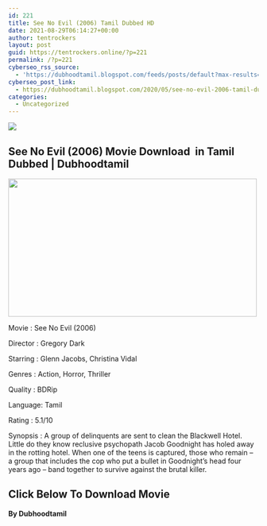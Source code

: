 ```yaml
---
id: 221
title: See No Evil (2006) Tamil Dubbed HD
date: 2021-08-29T06:14:27+00:00
author: tentrockers
layout: post
guid: https://tentrockers.online/?p=221
permalink: /?p=221
cyberseo_rss_source:
  - 'https://dubhoodtamil.blogspot.com/feeds/posts/default?max-results=150&start-index=301'
cyberseo_post_link:
  - https://dubhoodtamil.blogspot.com/2020/05/see-no-evil-2006-tamil-dubbed-hd.html
categories:
  - Uncategorized
---
```

<div class="media_block">
  <img src="https://1.bp.blogspot.com/-iefzpcbLBtY/XrTuLDm3yeI/AAAAAAAABEs/yYvqB7Hz8kYrpQ3pceXuq9U2avvpzV8rACNcBGAsYHQ/s72-w500-h278-c/see_no_evil-wallpaper-1366x768.jpg" class="media_thumbnail" />
</div>

<div dir="ltr" trbidi="on" readability="21.087407407407">
  <h2>
    <span>See No Evil (2006) Movie Download&nbsp; in Tamil Dubbed | Dubhoodtamil&nbsp;</span>
  </h2>
  
  <div class="separator">
    <a href="https://1.bp.blogspot.com/-iefzpcbLBtY/XrTuLDm3yeI/AAAAAAAABEs/yYvqB7Hz8kYrpQ3pceXuq9U2avvpzV8rACNcBGAsYHQ/s1600/see_no_evil-wallpaper-1366x768.jpg"><img loading="lazy" border="0" data-original-height="768" data-original-width="1366" height="278" src="https://1.bp.blogspot.com/-iefzpcbLBtY/XrTuLDm3yeI/AAAAAAAABEs/yYvqB7Hz8kYrpQ3pceXuq9U2avvpzV8rACNcBGAsYHQ/w500-h278/see_no_evil-wallpaper-1366x768.jpg" width="500" /></a>
  </div>
  
  <p>
    Movie<span> </span>:<span> </span>See No Evil (2006)
  </p>
  
  <p>
    Director<span> </span>:<span> </span>Gregory Dark&nbsp;
  </p>
  
  <p>
    Starring<span> </span>:<span> </span>Glenn Jacobs, Christina Vidal&nbsp;
  </p>
  
  <p>
    Genres<span> </span>:<span> </span>Action, Horror, Thriller&nbsp;
  </p>
  
  <p>
    Quality<span> </span>:<span> </span>BDRip&nbsp;
  </p>
  
  <p>
    Language:<span> </span>Tamil&nbsp;
  </p>
  
  <p>
    Rating<span> </span>:<span> </span>5.1/10
  </p>
  
  <p>
    Synopsis : A group of delinquents are sent to clean the Blackwell Hotel. Little do they know reclusive psychopath Jacob Goodnight has holed away in the rotting hotel. When one of the teens is captured, those who remain &#8211; a group that includes the cop who put a bullet in Goodnight&#8217;s head four years ago &#8211; band together to survive against the brutal killer.
  </p>
  
  <h2>
    <span><b>Click Below To Download Movie</b></span>
  </h2>
  
  <p>
    <span face><b>By Dubhoodtamil</b></span>
  </p>
</div>